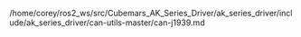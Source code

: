 /home/corey/ros2_ws/src/Cubemars_AK_Series_Driver/ak_series_driver/include/ak_series_driver/can-utils-master/can-j1939.md